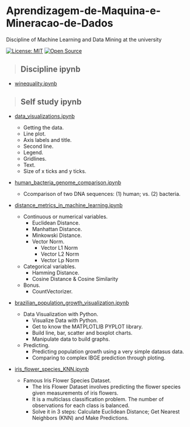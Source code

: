 # Aprendizagem-de-Maquina-e-Mineracao-de-Dados
Discipline of Machine Learning and Data Mining at the university

[![License: MIT](https://img.shields.io/badge/License-MIT-yellow.svg)](https://opensource.org/licenses/MIT)
[![Open Source](https://badges.frapsoft.com/os/v1/open-source.svg?v=103)](https://opensource.org/)

> ## Discipline ipynb
* [winequality.ipynb](https://github.com/JonatasFontele/Aprendizagem-de-Maquina-e-Mineracao-de-Dados)

 
 > ## Self study ipynb
* [data_visualizations.ipynb](https://github.com/JonatasFontele/Aprendizagem-de-Maquina-e-Mineracao-de-Dados/blob/main/data_visualizations.ipynb)
  * Getting the data.
  * Line plot.
  * Axis labels and title.
  * Second line.
  * Legend.
  * Gridlines.
  * Text.
  * Size of x ticks and y ticks.

* [human_bacteria_genome_comparison.ipynb](https://github.com/JonatasFontele/Aprendizagem-de-Maquina-e-Mineracao-de-Dados/blob/main/human_bacteria_genome_comparison.ipynb)
  * Ccomparison of two DNA sequences: (1) human; vs. (2) bacteria.

* [distance_metrics_in_machine_learning.ipynb](https://github.com/JonatasFontele/Aprendizagem-de-Maquina-e-Mineracao-de-Dados/blob/main/distance_metrics_in_machine_learning.ipynb)
  * Continuous or numerical variables.
    * Euclidean Distance.
    * Manhattan Distance.
    * Minkowski Distance.
    * Vector Norm.
        * Vector L1 Norm
        * Vector L2 Norm
        * Vector Lp Norm
  * Categorical variables.
    * Hamming Distance.
    * Cosine Distance & Cosine Similarity
  * Bonus.
    * CountVectorizer.

* [brazilian_population_growth_visualization.ipynb](https://github.com/JonatasFontele/Aprendizagem-de-Maquina-e-Mineracao-de-Dados/blob/main/brazilian_population_growth_visualization.ipynb)
  * Data Visualization with Python.
    * Visualize Data with Python.
    * Get to know the MATPLOTLIB PYPLOT library.
    * Build line, bar, scatter and boxplot charts.
    * Manipulate data to build graphs.
  * Predicting.
    * Predicting population growth using a very simple datasus data.
    * Comparing to complex IBGE prediction through ploting.

* [iris_flower_species_KNN.ipynb](https://github.com/JonatasFontele/Aprendizagem-de-Maquina-e-Mineracao-de-Dados/blob/main/iris_flower_species_KNN.ipynb)
  * Famous Iris Flower Species Dataset.
    * The Iris Flower Dataset involves predicting the flower species given measurements of iris flowers.
    * It is a multiclass classification problem. The number of observations for each class is balanced.
    * Solve it in 3 steps: Calculate Euclidean Distance; Get Nearest Neighbors (KNN) and Make Predictions.
